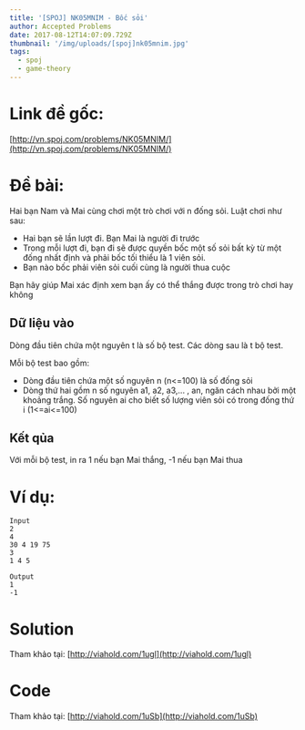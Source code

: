 ```yaml
---
title: '[SPOJ] NK05MNIM - Bốc sỏi'
author: Accepted Problems
date: 2017-08-12T14:07:09.729Z
thumbnail: '/img/uploads/[spoj]nk05mnim.jpg'
tags:
  - spoj
  - game-theory
---
```

# Link đề gốc:

[http://vn.spoj.com/problems/NK05MNIM/](http://vn.spoj.com/problems/NK05MNIM/)

# Đề bài:

Hai bạn Nam và Mai cùng chơi một trò chơi với n đống sỏi. Luật chơi như sau:

* Hai bạn sẽ lần lượt đi. Bạn Mai là người đi trước
* Trong mỗi lượt đi, bạn đi sẽ được quyền bốc một số sỏi bất kỳ từ một đống nhất định và phải bốc tối thiểu là 1 viên sỏi.
* Bạn nào bốc phải viên sỏi cuối cùng là người thua cuộc

Bạn hãy giúp Mai xác định xem bạn ấy có thể thắng được trong trò chơi hay không

## Dữ liệu vào

Dòng đầu tiên chứa một nguyên t là số bộ test. Các dòng sau là t bộ test.

Mỗi bộ test bao gồm:

* Dòng đầu tiên chứa một số nguyên n \(n&lt;=100\) là số đống sỏi
* Dòng thứ hai gồm n số nguyên a1, a2, a3,... , an, ngăn cách nhau bởi một khoảng trắng. Số nguyên ai cho biết số lượng viên sỏi có trong đống thứ i \(1&lt;=ai&lt;=100\)

## Kết qủa

Với mỗi bộ test, in ra 1 nếu bạn Mai thắng, -1 nếu bạn Mai thua

# Ví dụ:

```
Input
2
4
30 4 19 75
3
1 4 5
```

```
Output
1
-1
```

# Solution

Tham khảo tại: [http://viahold.com/1ugl](http://viahold.com/1ugl)

# Code

Tham khảo tại: [http://viahold.com/1uSb](http://viahold.com/1uSb)
